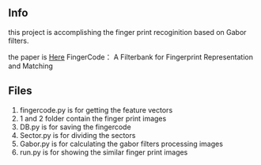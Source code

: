## Info

this project is accomplishing the finger print recoginition based on Gabor filters.

the paper is [Here](https://www.researchgate.net/publication/261265221_FingerCode_A_filterbank_for_fingerprint_representation_and_matching)
FingerCode： A Filterbank for Fingerprint Representation and Matching

## Files
1. fingercode.py is for getting the feature vectors
2. 1 and 2 folder contain the finger print images
3. DB.py is for saving the fingercode
4. Sector.py is for dividing the sectors
5. Gabor.py is for calculating the gabor filters processing images
6. run.py is for showing the similar finger print images
